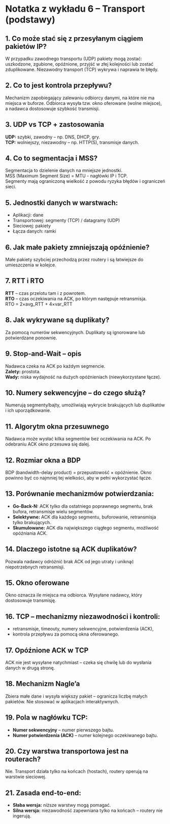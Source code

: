# Notatka z wykładu 6 – Transport (podstawy)

## 1. Co może stać się z przesyłanym ciągiem pakietów IP?
W przypadku zawodnego transportu (UDP) pakiety mogą zostać: uszkodzone, zgubione, opóźnione, przyjść w złej kolejności lub zostać zduplikowane. Niezawodny transport (TCP) wykrywa i naprawia te błędy.

## 2. Co to jest kontrola przepływu?
Mechanizm zapobiegający zalewaniu odbiorcy danymi, na które nie ma miejsca w buforze. Odbiorca wysyła tzw. okno oferowane (wolne miejsce), a nadawca dostosowuje szybkość transmisji.

## 3. UDP vs TCP + zastosowania
**UDP:** szybki, zawodny – np. DNS, DHCP, gry.  
**TCP:** wolniejszy, niezawodny – np. HTTP(S), transmisje danych.

## 4. Co to segmentacja i MSS?
Segmentacja to dzielenie danych na mniejsze jednostki.  
MSS (Maximum Segment Size) = MTU - nagłówki IP i TCP.  
Segmenty mają ograniczoną wielkość z powodu ryzyka błędów i ograniczeń sieci.

## 5. Jednostki danych w warstwach:
- Aplikacji: dane
- Transportowej: segmenty (TCP) / datagramy (UDP)
- Sieciowej: pakiety
- Łącza danych: ramki

## 6. Jak małe pakiety zmniejszają opóźnienie?
Małe pakiety szybciej przechodzą przez routery i są łatwiejsze do umieszczenia w kolejce.

## 7. RTT i RTO
**RTT** – czas przelotu tam i z powrotem.  
**RTO** – czas oczekiwania na ACK, po którym następuje retransmisja.  
RTO = 2×avg_RTT + 4×var_RTT

## 8. Jak wykrywane są duplikaty?
Za pomocą numerów sekwencyjnych. Duplikaty są ignorowane lub potwierdzane ponownie.

## 9. Stop-and-Wait – opis
Nadawca czeka na ACK po każdym segmencie.  
**Zalety:** prostota.  
**Wady:** niska wydajność na dużych opóźnieniach (niewykorzystane łącze).

## 10. Numery sekwencyjne – do czego służą?
Numerują segmenty/bajty, umożliwiają wykrycie brakujących lub duplikatów i ich uporządkowanie.

## 11. Algorytm okna przesuwnego
Nadawca może wysłać kilka segmentów bez oczekiwania na ACK. Po odebraniu ACK okno przesuwa się dalej.

## 12. Rozmiar okna a BDP
BDP (bandwidth-delay product) = przepustowość × opóźnienie. Okno powinno być co najmniej tej wielkości, aby w pełni wykorzystać łącze.

## 13. Porównanie mechanizmów potwierdzania:
- **Go-Back-N:** ACK tylko dla ostatniego poprawnego segmentu, brak bufora, retransmisje wielu segmentów.
- **Selektywne:** ACK dla każdego segmentu, buforowanie, retransmisja tylko brakujących.
- **Skumulowane:** ACK dla największego ciągłego segmentu, możliwość opóźniania ACK.

## 14. Dlaczego istotne są ACK duplikatów?
Pozwala nadawcy odróżnić brak ACK od jego utraty i uniknąć niepotrzebnych retransmisji.

## 15. Okno oferowane
Okno oznacza ile miejsca ma odbiorca. Wysyłane nadawcy, który dostosowuje transmisję.

## 16. TCP – mechanizmy niezawodności i kontroli:
- retransmisje, timeouty, numery sekwencyjne, potwierdzenia (ACK),
- kontrola przepływu za pomocą okna oferowanego.

## 17. Opóźnione ACK w TCP
ACK nie jest wysyłane natychmiast – czeka się chwilę lub do wysłania danych w drugą stronę.

## 18. Mechanizm Nagle’a
Zbiera małe dane i wysyła większy pakiet – ogranicza liczbę małych pakietów. Nie stosować w aplikacjach interaktywnych.

## 19. Pola w nagłówku TCP:
- **Numer sekwencyjny** – numer pierwszego bajtu.
- **Numer potwierdzenia (ACK)** – numer kolejnego oczekiwanego bajtu.

## 20. Czy warstwa transportowa jest na routerach?
Nie. Transport działa tylko na końcach (hostach), routery operują na warstwie sieciowej.

## 21. Zasada end-to-end:
- **Słaba wersja:** niższe warstwy mogą pomagać.
- **Silna wersja:** niezawodność zapewniana tylko na końcach – routery nie ingerują.
